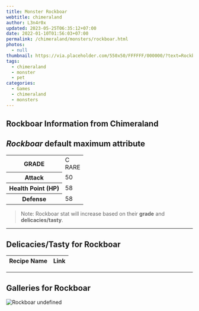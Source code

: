 ```yaml
---
title: Monster Rockboar
webtitle: chimeraland
author: L3n4r0x
updated: 2023-05-25T06:35:12+07:00
date: 2022-01-10T01:56:03+07:00
permalink: /chimeraland/monsters/rockboar.html
photos:
  - null
thumbnail: https://via.placeholder.com/550x50/FFFFFF/000000/?text=Rockboar
tags:
  - chimeraland
  - monster
  - pet
categories:
  - Games
  - chimeraland
  - monsters
---
```


<link
  rel="stylesheet"
  href="https://rawcdn.githack.com/dimaslanjaka/Web-Manajemen/870a349/css/bootstrap-5-3-0-alpha3-wrapper.css"
/>
<section id="bootstrap-wrapper">
  <h2>Rockboar Information from Chimeraland</h2>
  <h2 id="attribute"><i>Rockboar</i> default maximum attribute</h2>
  <div class="row">
    <div class="col mb-2">
      <div class="card bg-dark text-light">
        <div class="card-body">
          <table>
            <tr>
              <th>GRADE</th>
              <td>C <br /><span class="text-primary">RARE</span></td>
            </tr>
            <tr>
              <th>Attack</th>
              <td>50</td>
            </tr>
            <tr>
              <th>Health Point (HP)</th>
              <td>58</td>
            </tr>
            <tr>
              <th>Defense</th>
              <td>58</td>
            </tr>
          </table>
        </div>
      </div>
    </div>
  </div>
  <blockquote>
    Note: Rockboar stat will increase based on their <b>grade</b> and
    <b>delicacies/tasty</b>.
  </blockquote>
  <hr />
  <h2 id="delicacies">Delicacies/Tasty for Rockboar</h2>
  <div class="card">
    <div class="card-body">
      <div class="table-responsive">
        <table class="table table-striped table-dark">
          <thead>
            <tr>
              <th>Recipe Name</th>
              <th>Link</th>
            </tr>
          </thead>
          <tbody></tbody>
        </table>
      </div>
    </div>
  </div>
  <hr />
  <div id="gallery">
    <h2>Galleries for Rockboar</h2>
    <div class="row">
      <div class="col-lg-6 col-12">
        <img
          src="https://www.webmanajemen.com/undefined"
          alt="Rockboar undefined"
        />
      </div>
    </div>
  </div>
</section>